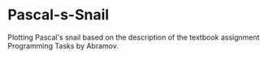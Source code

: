 # Pascal-s-Snail
Plotting Pascal's snail based on the description of the textbook assignment Programming Tasks by Abramov.
